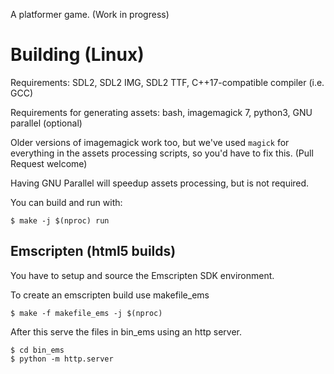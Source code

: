 A platformer game. (Work in progress)

# Building (Linux)

Requirements: SDL2, SDL2 IMG, SDL2 TTF, C++17-compatible compiler (i.e. GCC)

Requirements for generating assets: bash, imagemagick 7, python3, GNU parallel (optional)

Older versions of imagemagick work too, but we've used `magick` for everything
in the assets processing scripts, so you'd have to fix this. (Pull Request welcome)

Having GNU Parallel will speedup assets processing, but is not required.


You can build and run with:

    $ make -j $(nproc) run


## Emscripten (html5 builds)

You have to setup and source the Emscripten SDK environment.

To create an emscripten build use makefile\_ems

    $ make -f makefile_ems -j $(nproc)

After this serve the files in bin\_ems using an http server.

    $ cd bin_ems
    $ python -m http.server
